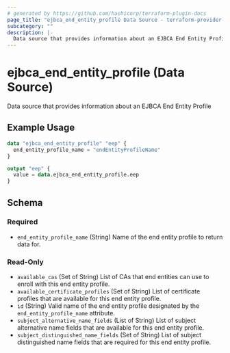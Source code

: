 ```yaml
---
# generated by https://github.com/hashicorp/terraform-plugin-docs
page_title: "ejbca_end_entity_profile Data Source - terraform-provider-ejbca"
subcategory: ""
description: |-
  Data source that provides information about an EJBCA End Entity Profile
---
```


# ejbca_end_entity_profile (Data Source)

Data source that provides information about an EJBCA End Entity Profile

## Example Usage

```terraform
data "ejbca_end_entity_profile" "eep" {
  end_entity_profile_name = "endEntityProfileName"
}

output "eep" {
  value = data.ejbca_end_entity_profile.eep
}
```

<!-- schema generated by tfplugindocs -->
## Schema

### Required

- `end_entity_profile_name` (String) Name of the end entity profile to return data for.

### Read-Only

- `available_cas` (Set of String) List of CAs that end entities can use to enroll with this end entity profile.
- `available_certificate_profiles` (Set of String) List of certificate profiles that are available for this end entity profile.
- `id` (String) Valid name of the end entity profile designated by the `end_entity_profile_name` attribute.
- `subject_alternative_name_fields` (List of String) List of subject alternative name fields that are available for this end entity profile.
- `subject_distinguished_name_fields` (Set of String) List of subject distinguished name fields that are required for this end entity profile.


